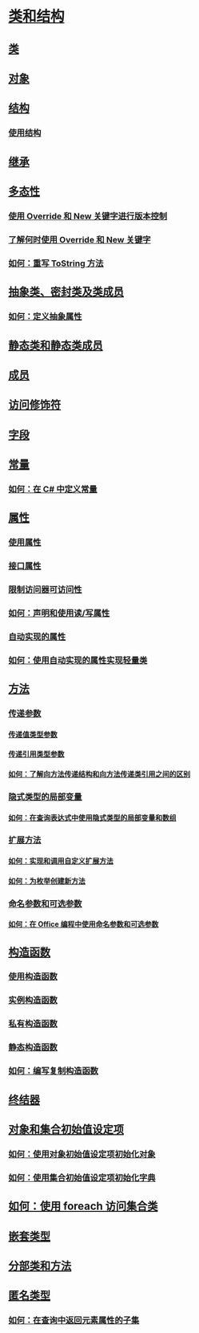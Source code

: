 # [类和结构](index.md)
## [类](classes.md)
## [对象](objects.md)
## [结构](structs.md)
### [使用结构](using-structs.md)
## [继承](inheritance.md)
## [多态性](polymorphism.md)
### [使用 Override 和 New 关键字进行版本控制](versioning-with-the-override-and-new-keywords.md)
### [了解何时使用 Override 和 New 关键字](knowing-when-to-use-override-and-new-keywords.md)
### [如何：重写 ToString 方法](how-to-override-the-tostring-method.md)
## [抽象类、密封类及类成员](abstract-and-sealed-classes-and-class-members.md)
### [如何：定义抽象属性](how-to-define-abstract-properties.md)
## [静态类和静态类成员](static-classes-and-static-class-members.md)
## [成员](members.md)
## [访问修饰符](access-modifiers.md)
## [字段](fields.md)
## [常量](constants.md)
### [如何：在 C# 中定义常量](how-to-define-constants.md)
## [属性](properties.md)
### [使用属性](using-properties.md)
### [接口属性](interface-properties.md)
### [限制访问器可访问性](restricting-accessor-accessibility.md)
### [如何：声明和使用读/写属性](how-to-declare-and-use-read-write-properties.md)
### [自动实现的属性](auto-implemented-properties.md)
### [如何：使用自动实现的属性实现轻量类](how-to-implement-a-lightweight-class-with-auto-implemented-properties.md)
## [方法](methods.md)
### [传递参数](passing-parameters.md)
#### [传递值类型参数](passing-value-type-parameters.md)
#### [传递引用类型参数](passing-reference-type-parameters.md)
#### [如何：了解向方法传递结构和向方法传递类引用之间的区别](how-to-know-the-difference-passing-a-struct-and-passing-a-class-to-a-method.md)
### [隐式类型的局部变量](implicitly-typed-local-variables.md)
#### [如何：在查询表达式中使用隐式类型的局部变量和数组](how-to-use-implicitly-typed-local-variables-and-arrays-in-a-query-expression.md)
### [扩展方法](extension-methods.md)
#### [如何：实现和调用自定义扩展方法](how-to-implement-and-call-a-custom-extension-method.md)
#### [如何：为枚举创建新方法](how-to-create-a-new-method-for-an-enumeration.md)
### [命名参数和可选参数](named-and-optional-arguments.md)
#### [如何：在 Office 编程中使用命名参数和可选参数](how-to-use-named-and-optional-arguments-in-office-programming.md)
## [构造函数](constructors.md)
### [使用构造函数](using-constructors.md)
### [实例构造函数](instance-constructors.md)
### [私有构造函数](private-constructors.md)
### [静态构造函数](static-constructors.md)
### [如何：编写复制构造函数](how-to-write-a-copy-constructor.md)
## [终结器](destructors.md)
## [对象和集合初始值设定项](object-and-collection-initializers.md)
### [如何：使用对象初始值设定项初始化对象](how-to-initialize-objects-by-using-an-object-initializer.md)
### [如何：使用集合初始值设定项初始化字典](how-to-initialize-a-dictionary-with-a-collection-initializer.md)
## [如何：使用 foreach 访问集合类](how-to-access-a-collection-class-with-foreach.md)
## [嵌套类型](nested-types.md)
## [分部类和方法](partial-classes-and-methods.md)
## [匿名类型](anonymous-types.md)
### [如何：在查询中返回元素属性的子集](how-to-return-subsets-of-element-properties-in-a-query.md)
